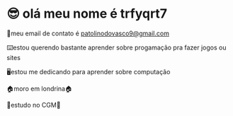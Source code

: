 # 😎 olá meu nome é trfyqrt7

 🤫meu email de contato é patolinodovasco9@gmail.com
 
 ⌨️estou querendo bastante aprender sobre progamação pra fazer jogos ou sites 
 
 🖥️estou me dedicando para aprender sobre computação 
 
🏠moro em londrina🏠

📖estudo no CGM📖
